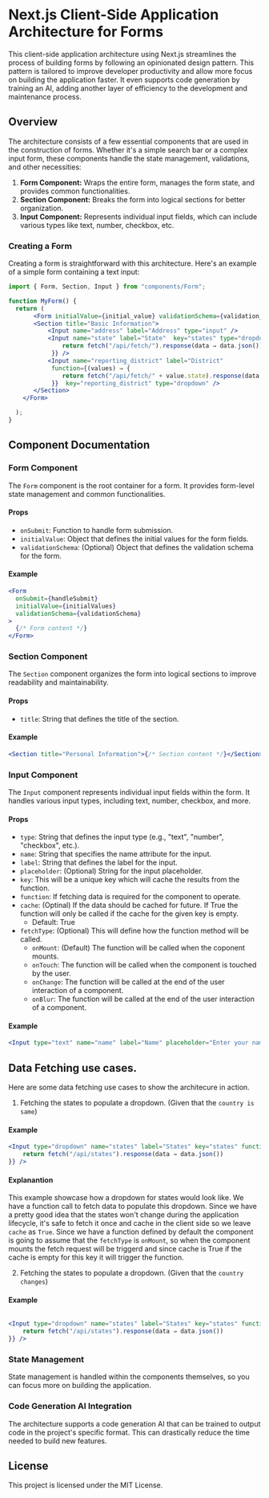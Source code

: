# Next.js Client-Side Application Architecture for Forms

This client-side application architecture using Next.js streamlines the process of building forms by following an opinionated design pattern. This pattern is tailored to improve developer productivity and allow more focus on building the application faster. It even supports code generation by training an AI, adding another layer of efficiency to the development and maintenance process.

## Overview

The architecture consists of a few essential components that are used in the construction of forms. Whether it's a simple search bar or a complex input form, these components handle the state management, validations, and other necessities:

1. **Form Component:** Wraps the entire form, manages the form state, and provides common functionalities.
2. **Section Component:** Breaks the form into logical sections for better organization.
3. **Input Component:** Represents individual input fields, which can include various types like text, number, checkbox, etc.

### Creating a Form

Creating a form is straightforward with this architecture. Here's an example of a simple form containing a text input:

```jsx
import { Form, Section, Input } from "components/Form";

function MyForm() {
  return (
       <Form initialValue={initial_value} validationSchema={validation_schema} onSubmit={onSubmit}>
       <Section title="Basic Information">
           <Input name="address" label="Address" type="input" />
           <Input name="state" label="State"  key="states" type="dropdown" function={() ⇒ {
               return fetch("/api/fetch/").response(data ⇒ data.json())
            }} />
           <Input name="reporting_district" label="District"
            function={(values) ⇒ {
               return fetch("/api/fetch/" + value.state).response(data ⇒ data.json())
            }}  key="reporting_district" type="dropdown" />
       </Section>
    </Form>

  );
}
```

## Component Documentation

### Form Component

The `Form` component is the root container for a form. It provides form-level state management and common functionalities.

#### Props

- `onSubmit`: Function to handle form submission.
- `initialValue`: Object that defines the initial values for the form fields.
- `validationSchema`: (Optional) Object that defines the validation schema for the form.

#### Example

```jsx
<Form
  onSubmit={handleSubmit}
  initialValue={initialValues}
  validationSchema={validationSchema}
>
  {/* Form content */}
</Form>
```

### Section Component

The `Section` component organizes the form into logical sections to improve readability and maintainability.

#### Props

- `title`: String that defines the title of the section.

#### Example

```jsx
<Section title="Personal Information">{/* Section content */}</Section>
```

### Input Component

The `Input` component represents individual input fields within the form. It handles various input types, including text, number, checkbox, and more.

#### Props

- `type`: String that defines the input type (e.g., "text", "number", "checkbox", etc.).
- `name`: String that specifies the name attribute for the input.
- `label`: String that defines the label for the input.
- `placeholder`: (Optional) String for the input placeholder.
- `key`: This will be a unique key which will cache the results from the function.
- `function`: If fetching data is required for the component to operate.
- `cache`: (Optinal) If the data should be cached for future. If True the function will only be called if the cache for the given key is empty.
  - Default: True
- `fetchType`: (Optional) This will define how the function method will be called.
  - `onMount`: (Default) The function will be called when the coponent mounts.
  - `onTouch`: The function will be called when the component is touched by the user.
  - `onChange`: The function will be called at the end of the user interaction of a component.
  - `onBlur`: The function will be called at the end of the user interaction of a component.

#### Example

```jsx
<Input type="text" name="name" label="Name" placeholder="Enter your name" />
```

## Data Fetching use cases.

Here are some data fetching use cases to show the architecure in action.

1. Fetching the states to populate a dropdown. (Given that the `country is same`)

#### Example

```jsx
<Input type="dropdown" name="states" label="States" key="states" function={() ⇒ {
    return fetch("/api/states").response(data ⇒ data.json())
}} />

```

#### Explanantion

This example showcase how a dropdown for states would look like.
We have a function call to fetch data to populate this dropdown. Since we have a pretty good idea that the states won't change during the application lifecycle, it's safe to fetch it once and cache in the client side so we leave `cache` as `True`. Since we have a function defined by default the component is going to assume that the `fetchType` is `onMount`, so when the component mounts the fetch request will be triggerd and since cache is True if the cache is empty for this key it will trigger the function.

2. Fetching the states to populate a dropdown. (Given that the `country changes`)

#### Example

```jsx

<Input type="dropdown" name="states" label="States" key="states" function={() ⇒ {
    return fetch("/api/states").response(data ⇒ data.json())
}} />

```

### State Management

State management is handled within the components themselves, so you can focus more on building the application.

### Code Generation AI Integration

The architecture supports a code generation AI that can be trained to output code in the project's specific format. This can drastically reduce the time needed to build new features.


## License

This project is licensed under the MIT License.
